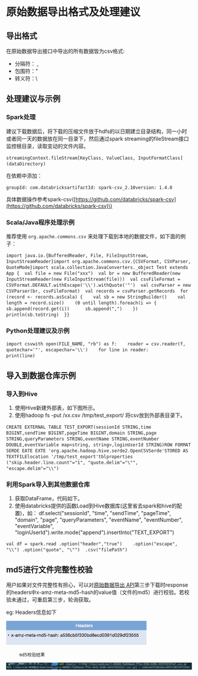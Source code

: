 # 原始数据导出格式及处理建议

## 导出格式

在原始数据导出接口中导出的所有数据皆为csv格式:

* 分隔符： ,
* 包围符："
* 转义符：\

## 处理建议与示例

### Spark处理

建议下载数据后，将下载的压缩文件放于hdfs的以日期建立目录结构，同一小时或者同一天的数据放在同一目录下，然后通过spark streaming的fileStream接口监控根目录，读取变动的文件内容。

```text
streamingContext.fileStream[KeyClass, ValueClass, InputFormatClass](dataDirectory)
```

在依赖中添加：

```text
groupId: com.databricksartifactId: spark-csv_2.10version: 1.4.0
```

具体数据操作参考spark-csv\([https://github.com/databricks/spark-csv](https://github.com/databricks/spark-csv)\)

### Scala/Java程序处理示例

推荐使用 `org.apache.commons.csv` 来处理下载到本地的数据文件，如下面的例子：

```text
import java.io.{BufferedReader, File, FileInputStream, InputStreamReader}import org.apache.commons.csv.{CSVFormat, CSVParser, QuoteMode}import scala.collection.JavaConverters._object Test extends App {  val file = new File("xxx")  val br = new BufferedReader(new InputStreamReader(new FileInputStream(file)))  val csvFileFormat = CSVFormat.DEFAULT.withEscape('\\').withQuote('"')  val csvParser = new CSVParser(br, csvFileFormat)  val records = csvParser.getRecords  for (record <- records.asScala) {    val sb = new StringBuilder()    val length = record.size()    (0 until length).foreach(i => {      sb.append(record.get(i))      sb.append(",")    })    println(sb.toString)  }}
```

### Python处理建议及示例

```text
import csvwith open(FILE_NAME, "rb") as f:    reader = csv.reader(f, quotechar='"', escapechar='\\')    for line in reader:        print(line)
```

## 导入到数据仓库示例

### 导入到Hive

1. 使用Hive新建外部表，如下图所示。
2. 使用hadoop fs -put /xx.csv /tmp/test\_export/ 将csv放到外部表目录下。

```text
CREATE EXTERNAL TABLE TEST_EXPORT(sessionId STRING,time BIGINT,sendTime BIGINT,pageTime BIGINT,domain STRING,page STRING,queryParameters STRING,eventName STRING,eventNumber DOUBLE,eventVariable map<string, string>,loginUserId STRING)ROW FORMAT SERDE EATE EXTE 'org.apache.hadoop.hive.serde2.OpenCSVSerde'STORED AS TEXTFILElocation '/tmp/test_export'tblproperties ("skip.header.line.count"="1", "quote.delim"="\"", "escape.delim"="\\")
```

### 利用Spark导入到其他数据仓库

1. 获取DataFrame，代码如下。
2. 使用databricks提供的函数Load到Hive数据库\(这里省去spark和hive的配置\)，如： df.select\("sessionId", "time", "sendTime", "pageTime", "domain", "page", "queryParameters", "eventName", "eventNumber", "eventVariable", "loginUserId"\).write.mode\("append"\).insertInto\("TEXT\_EXPORT"\)

```text
val df = spark.read	.option("header","true")	.option("escape", "\\")	.option("quote", "\"")	.csv("filePath")
```

## **md5进行文件完整性校验**

用户如果对文件完整性有担心，可以对[原始数据导出 API](https://docs.growingio.com/docs/api/raw-data-api/)第三步下载时response的headers中x-amz-meta-md5-hash的value值（文件的md5）进行校验。若校验未通过，可重启第三步，轮询获取。

eg:    Headers信息如下

![](../../.gitbook/assets/image%20%28169%29.png)

         md5校验结果

![](../../.gitbook/assets/image%20%2852%29.png)

